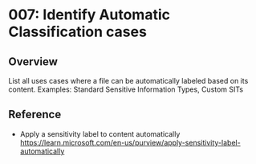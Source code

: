# 007: Identify Automatic Classification cases

## Overview

List all uses cases where a file can be automatically labeled based on its content. Examples: Standard Sensitive Information Types, Custom SITs

## Reference

* Apply a sensitivity label to content automatically https://learn.microsoft.com/en-us/purview/apply-sensitivity-label-automatically

